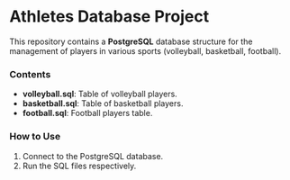 # Athletes Database Project

This repository contains a **PostgreSQL** database structure for the management of players in various sports (volleyball, basketball, football). 

### Contents
- **volleyball.sql**: Table of volleyball players.
- **basketball.sql**: Table of basketball players.
- **football.sql**: Football players table.

### How to Use
1. Connect to the PostgreSQL database.
2. Run the SQL files respectively.
